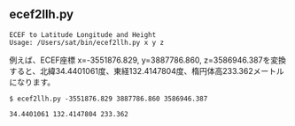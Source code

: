 ## ecef2llh.py


```
ECEF to Latitude Longitude and Height
Usage: /Users/sat/bin/ecef2llh.py x y z
```

例えば、ECEF座標 x=-3551876.829, y=3887786.860, z=3586946.387を変換すると、北緯34.4401061度、東経132.4147804度、楕円体高233.362メートルになります。

```
$ ecef2llh.py -3551876.829 3887786.860 3586946.387

34.4401061 132.4147804 233.362
```

